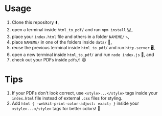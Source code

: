 # Usage

1. Clone this repository ⬇️, 
1. open a terminal inside ``html_to_pdf/`` and run ``npm install`` 💻,
1. place your ``index.html`` file and others in a folder ``NAMEME/`` ⤵,
1. place ``NAMEME/`` in one of the folders inside ``data/`` 📁,
1. reuse the previous terminal inside ``html_to_pdf/`` and run ``http-server`` 🖥️,
1. open a new terminal inside ``html_to_pdf/`` and run ``node index.js`` 🏃, and
1. check out your PDFs inside ``pdfs/``! 😄

# Tips

1. If your PDFs don't look correct, use ``<style>...</style>`` tags inside your ``index.html`` file instead of external ``.css`` files for styling.
1. Add ``html { -webkit-print-color-adjust: exact; }`` inside your ``<style>...</style>`` tags for better colors! 🌈
